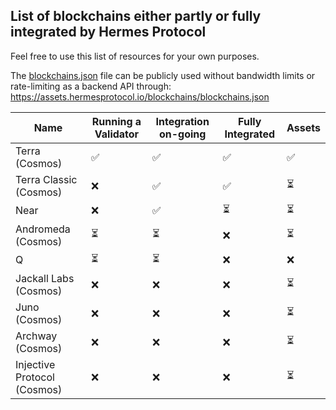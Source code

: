 ## List of blockchains either partly or fully integrated by Hermes Protocol

Feel free to use this list of resources for your own purposes.

The [blockchains.json](https://github.com/HermesProtocol-io/assets/blob/main/static/blockchains/blockchains.json) file can be publicly used without bandwidth limits or rate-limiting as a backend API through:
https://assets.hermesprotocol.io/blockchains/blockchains.json

| Name                        | Running a Validator | Integration on-going  | Fully Integrated | Assets |
| --------------------------- | ------------------- | --------------------- | ---------------- | ------ |
| Terra (Cosmos)              | ✅                  | ✅                   | ✅               | ✅    |
| Terra Classic (Cosmos)      | ❌                  | ✅                   | ✅               | ⏳     |
| Near                        | ❌                  | ✅                   | ⏳               | ⏳     |
| Andromeda (Cosmos)          | ⏳                   | ⏳                   | ❌               | ⏳     |
| Q                           | ⏳                   | ⏳                   | ❌               | ❌    |
| Jackall Labs (Cosmos)       | ❌                  | ❌                   | ❌               | ⏳    |
| Juno (Cosmos)               | ❌                  | ❌                   | ❌               | ⏳    |
| Archway (Cosmos)            | ❌                  | ❌                   | ❌               | ⏳    |
| Injective Protocol (Cosmos) | ❌                  | ❌                   | ❌               | ⏳    |

